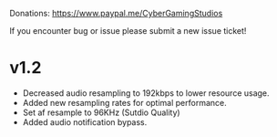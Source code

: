 Donations:
https://www.paypal.me/CyberGamingStudios

If you encounter bug or issue please submit a new issue ticket!

# v1.2
- Decreased audio resampling to 192kbps to lower resource usage.
- Added new resampling rates for optimal performance.
- Set af resample to 96KHz (Sutdio Quality)
- Added audio notification bypass.